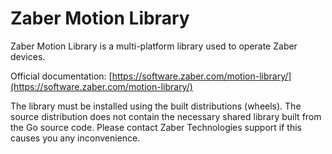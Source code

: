 # Zaber Motion Library

Zaber Motion Library is a multi-platform library used to operate Zaber devices.

Official documentation: [https://software.zaber.com/motion-library/](https://software.zaber.com/motion-library/)

The library must be installed using the built distributions (wheels).
The source distribution does not contain the necessary shared library built from the Go source code.
Please contact Zaber Technologies support if this causes you any inconvenience.
